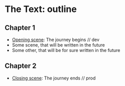 # The Text: outline

## Chapter 1

- [Opening scene](scenes/opening.md): The journey begins // dev
- Some scene, that will be written in the future
- Some other, that will be for sure written in the future

## Chapter 2

- [Closing scene](scenes/closing.md): The journey ends // prod
